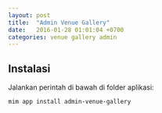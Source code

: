 ```yaml
---
layout: post
title:  "Admin Venue Gallery"
date:   2016-01-28 01:01:04 +0700
categories: venue gallery admin
---
```


## Instalasi

Jalankan perintah di bawah di folder aplikasi:

```
mim app install admin-venue-gallery
```

